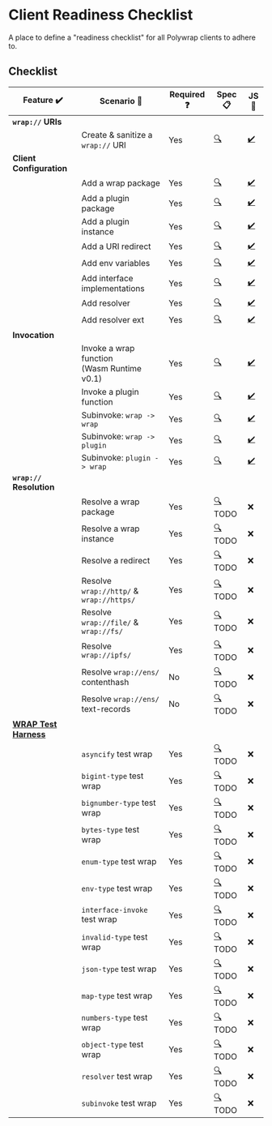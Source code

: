 # Client Readiness Checklist
A place to define a "readiness checklist" for all Polywrap clients to adhere to.

## Checklist

| Feature :heavy_check_mark: | Scenario :thought_balloon: | Required :question: | Spec :clipboard: | JS :scroll: |  
|-|-|-|-|-|  
| **`wrap://` URIs** | | | | |  
| | Create & sanitize a `wrap://` URI | Yes | [:mag:](./specs/uri.yaml) | [:heavy_check_mark:](./clients/js/src/features/uri.ts) |  
| **Client Configuration** | | | | |  
| | Add a wrap package | Yes | [:mag:](./specs/config_embed_wrap_package.yaml) | [:heavy_check_mark:](./clients/js/src/features/config_embed_wrap_package.ts) |  
| | Add a plugin package | Yes | [:mag:](./specs/config_plugin_package.yaml) | [:heavy_check_mark:](./clients/js/src/features/config_plugin_package.ts) |  
| | Add a plugin instance | Yes | [:mag:](./specs/config_plugin_instance.yaml) | [:heavy_check_mark:](./clients/js/src/features/config_plugin_instance.ts) |  
| | Add a URI redirect | Yes | [:mag:](./specs/config_uri_redirect.yaml) | [:heavy_check_mark:](./clients/js/src/features/config_uri_redirect.ts) |  
| | Add env variables | Yes | [:mag:](./specs/config_env_variables.yaml) | [:heavy_check_mark:](./clients/js/src/features/config_env_variables.ts) |  
| | Add interface implementations | Yes | [:mag:](./specs/config_interface_implementations.yaml) | [:heavy_check_mark:](./clients/js/src/features/config_interface_implementations.ts) |  
| | Add resolver | Yes | [:mag:](./specs/config_resolver.yaml) | [:heavy_check_mark:](./clients/js/src/features/config_resolver.ts) |  
| | Add resolver ext | Yes | [:mag:](./specs/config_resolver_ext.yaml) | [:heavy_check_mark:](./clients/js/src/features/config_resolver_ext.ts) |  
| **Invocation** | | | | |  
| | Invoke a wrap function<br/>(Wasm Runtime v0.1) | Yes | [:mag:](./specs/invoke_wrap_wasm_v0_1.yaml) | [:heavy_check_mark:](./clients/js/src/features/invoke_wrap_wasm_v0_1.ts) |  
| | Invoke a plugin function | Yes | [:mag:](./specs/invoke_plugin.yaml) | [:heavy_check_mark:](./clients/js/src/features/invoke_plugin.ts) |  
| | Subinvoke: `wrap -> wrap` | Yes | [:mag:](./specs/subinvoke_wrap_wrap.yaml) | [:heavy_check_mark:](./clients/js/src/features/subinvoke_wrap_wrap.ts) |  
| | Subinvoke: `wrap -> plugin` | Yes | [:mag:](./specs/subinvoke_wrap_plugin.yaml) | [:heavy_check_mark:](./clients/js/src/features/subinvoke_wrap_plugin.ts) |  
| | Subinvoke: `plugin -> wrap` | Yes | [:mag:](./specs/subinvoke_plugin_wrap.yaml) | [:heavy_check_mark:](./clients/js/src/features/subinvoke_plugin_wrap.ts) |  
| **`wrap://` Resolution** | | | | |  
| | Resolve a wrap package | Yes | [:mag:](./specs/resolve_package.yaml) TODO | :x: |  
| | Resolve a wrap instance | Yes | [:mag:](./specs/resolve_instance.yaml) TODO | :x: |  
| | Resolve a redirect | Yes | [:mag:](./specs/resolve_redirect.yaml) TODO | :x: |  
| | Resolve `wrap://http/` &<br/>`wrap://https/` | Yes | [:mag:](./specs/resolve_http.yaml) TODO | :x: |  
| | Resolve `wrap://file/` &<br/>`wrap://fs/` | Yes | [:mag:](./specs/resolve_file.yaml) TODO | :x: |  
| | Resolve `wrap://ipfs/` | Yes | [:mag:](./specs/resolve_ipfs.yaml) TODO | :x: |  
| | Resolve `wrap://ens/` contenthash | No | [:mag:](./specs/resolve_ens_contenthash.yaml) TODO | :x: |  
| | Resolve `wrap://ens/` text-records | No | [:mag:](./specs/resolve_ens_text_record.yaml) TODO | :x: |  
| **[WRAP Test Harness](https://github.com/polywrap/wrap-test-harness/tree/master/cases)** | | | | |  
| | `asyncify` test wrap | Yes | [:mag:](./specs/wrap_test_harness_asyncify.yaml) TODO | :x: |  
| | `bigint-type` test wrap | Yes | [:mag:](./specs/wrap_test_harness_bigint_type.yaml) TODO | :x: |  
| | `bignumber-type` test wrap | Yes | [:mag:](./specs/wrap_test_harness_bignumber_type.yaml) TODO | :x: |  
| | `bytes-type` test wrap | Yes | [:mag:](./specs/wrap_test_harness_bytes_type.yaml) TODO | :x: |  
| | `enum-type` test wrap | Yes | [:mag:](./specs/wrap_test_harness_enum_type.yaml) TODO | :x: |  
| | `env-type` test wrap | Yes | [:mag:](./specs/wrap_test_harness_env_type.yaml) TODO | :x: |  
| | `interface-invoke` test wrap | Yes | [:mag:](./specs/wrap_test_harness_interface_invoke.yaml) TODO | :x: |  
| | `invalid-type` test wrap | Yes | [:mag:](./specs/wrap_test_harness_invalid_type.yaml) TODO | :x: |  
| | `json-type` test wrap | Yes | [:mag:](./specs/wrap_test_harness_json_type.yaml) TODO | :x: |  
| | `map-type` test wrap | Yes | [:mag:](./specs/wrap_test_harness_map_type.yaml) TODO | :x: |  
| | `numbers-type` test wrap | Yes | [:mag:](./specs/wrap_test_harness_numbers_type.yaml) TODO | :x: |  
| | `object-type` test wrap | Yes | [:mag:](./specs/wrap_test_harness_object_type.yaml) TODO | :x: |  
| | `resolver` test wrap | Yes | [:mag:](./specs/wrap_test_harness_resolver.yaml) TODO | :x: |  
| | `subinvoke` test wrap | Yes | [:mag:](./specs/wrap_test_harness_subinvoke.yaml) TODO | :x: |  
